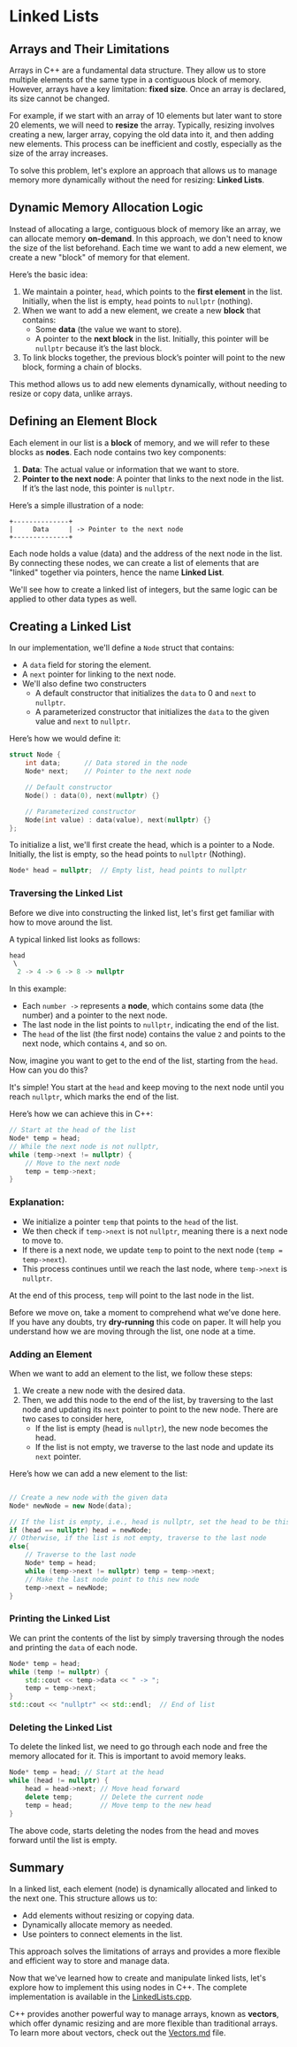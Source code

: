 # Linked Lists

## Arrays and Their Limitations

Arrays in C++ are a fundamental data structure. They allow us to store multiple elements of the same type in a contiguous block of memory. However, arrays have a key limitation: **fixed size**. Once an array is declared, its size cannot be changed.

For example, if we start with an array of 10 elements but later want to store 20 elements, we will need to **resize** the array. Typically, resizing involves creating a new, larger array, copying the old data into it, and then adding new elements. This process can be inefficient and costly, especially as the size of the array increases.

To solve this problem, let's explore an approach that allows us to manage memory more dynamically without the need for resizing: **Linked Lists**.

## Dynamic Memory Allocation Logic

Instead of allocating a large, contiguous block of memory like an array, we can allocate memory **on-demand**. In this approach, we don't need to know the size of the list beforehand. Each time we want to add a new element, we create a new "block" of memory for that element.

Here’s the basic idea:

1. We maintain a pointer, `head`, which points to the **first element** in the list. Initially, when the list is empty, `head` points to `nullptr` (nothing).
2. When we want to add a new element, we create a new **block** that contains:
   - Some **data** (the value we want to store).
   - A pointer to the **next block** in the list. Initially, this pointer will be `nullptr` because it’s the last block.
3. To link blocks together, the previous block’s pointer will point to the new block, forming a chain of blocks.

This method allows us to add new elements dynamically, without needing to resize or copy data, unlike arrays.

## Defining an Element Block

Each element in our list is a **block** of memory, and we will refer to these blocks as **nodes**. Each node contains two key components:
1. **Data**: The actual value or information that we want to store.
2. **Pointer to the next node**: A pointer that links to the next node in the list. If it’s the last node, this pointer is `nullptr`.

Here’s a simple illustration of a node:

```
+--------------+
|     Data     | -> Pointer to the next node
+--------------+
```

Each node holds a value (data) and the address of the next node in the list. By connecting these nodes, we can create a list of elements that are "linked" together via pointers, hence the name **Linked List**.

We'll see how to create a linked list of integers, but the same logic can be applied to other data types as well.

## Creating a Linked List

In our implementation, we'll define a `Node` struct that contains:
- A `data` field for storing the element.
- A `next` pointer for linking to the next node.
- We'll also define two constructers
    - A default constructor that initializes the `data` to 0 and `next` to `nullptr`.
    - A parameterized constructor that initializes the `data` to the given value and `next` to `nullptr`.

Here’s how we would define it:

```cpp
struct Node {
    int data;      // Data stored in the node
    Node* next;    // Pointer to the next node

    // Default constructor
    Node() : data(0), next(nullptr) {}

    // Parameterized constructor
    Node(int value) : data(value), next(nullptr) {}
};
```

To initialize a list, we'll first create the head, which is a pointer to a Node. Initially, the list is empty, so the head points to `nullptr` (Nothing).

```cpp
Node* head = nullptr;  // Empty list, head points to nullptr
```

### Traversing the Linked List

Before we dive into constructing the linked list, let's first get familiar with how to move around the list.

A typical linked list looks as follows:

```cpp
head
 \
  2 -> 4 -> 6 -> 8 -> nullptr
```

In this example:
- Each `number ->` represents a **node**, which contains some data (the number) and a pointer to the next node.
- The last node in the list points to `nullptr`, indicating the end of the list.
- The `head` of the list (the first node) contains the value `2` and points to the next node, which contains `4`, and so on.

Now, imagine you want to get to the end of the list, starting from the `head`. How can you do this?

It's simple! You start at the `head` and keep moving to the next node until you reach `nullptr`, which marks the end of the list.

Here’s how we can achieve this in C++:

```cpp
// Start at the head of the list
Node* temp = head;
// While the next node is not nullptr,
while (temp->next != nullptr) {
    // Move to the next node
    temp = temp->next;
}
```

### Explanation:
- We initialize a pointer `temp` that points to the `head` of the list.
- We then check if `temp->next` is not `nullptr`, meaning there is a next node to move to.
- If there is a next node, we update `temp` to point to the next node (`temp = temp->next`).
- This process continues until we reach the last node, where `temp->next` is `nullptr`.

At the end of this process, `temp` will point to the last node in the list.

Before we move on, take a moment to comprehend what we’ve done here. If you have any doubts, try **dry-running** this code on paper. It will help you understand how we are moving through the list, one node at a time.

### Adding an Element

When we want to add an element to the list, we follow these steps:
1. We create a new node with the desired data.
2. Then, we add this node to the end of the list, by traversing to the last node and updating its `next` pointer to point to the new node. There are two cases to consider here,
   - If the list is empty (head is `nullptr`), the new node becomes the head.
   - If the list is not empty, we traverse to the last node and update its `next` pointer.

Here’s how we can add a new element to the list:
```cpp

// Create a new node with the given data
Node* newNode = new Node(data); 

// If the list is empty, i.e., head is nullptr, set the head to be this new node.
if (head == nullptr) head = newNode;
// Otherwise, if the list is not empty, traverse to the last node
else{
    // Traverse to the last node
    Node* temp = head;
    while (temp->next != nullptr) temp = temp->next;
    // Make the last node point to this new node
    temp->next = newNode;
}
```

### Printing the Linked List

We can print the contents of the list by simply traversing through the nodes and printing the `data` of each node.

```cpp
Node* temp = head;
while (temp != nullptr) {
    std::cout << temp->data << " -> ";
    temp = temp->next;
}
std::cout << "nullptr" << std::endl;  // End of list
```

### Deleting the Linked List

To delete the linked list, we need to go through each node and free the memory allocated for it. This is important to avoid memory leaks.

```cpp
Node* temp = head; // Start at the head
while (head != nullptr) {
    head = head->next; // Move head forward
    delete temp;       // Delete the current node
    temp = head;       // Move temp to the new head
}
```

The above code, starts deleting the nodes from the head and moves forward until the list is empty.


## Summary

In a linked list, each element (node) is dynamically allocated and linked to the next one. This structure allows us to:
- Add elements without resizing or copying data.
- Dynamically allocate memory as needed.
- Use pointers to connect elements in the list.

This approach solves the limitations of arrays and provides a more flexible and efficient way to store and manage data.

Now that we've learned how to create and manipulate linked lists, let's explore how to implement this using nodes in C++. The complete implementation is available in the [LinkedLists.cpp](examples/LinkedLists.cpp).

C++ provides another powerful way to manage arrays, known as **vectors**, which offer dynamic resizing and are more flexible than traditional arrays. To learn more about vectors, check out the [Vectors.md](Vectors.md) file.
